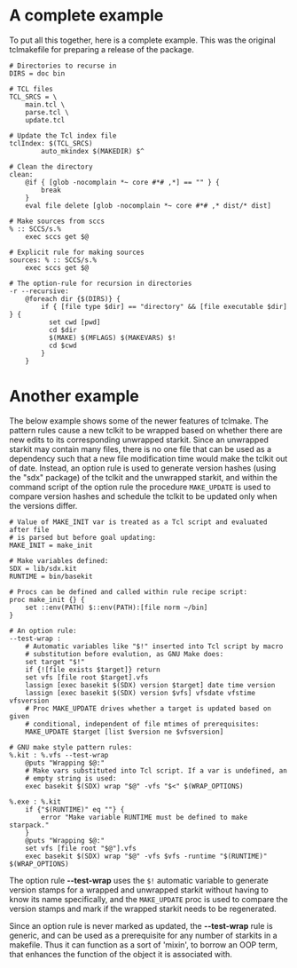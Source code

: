 # A complete example

To put all this together, here is a complete example.  This was the original tclmakefile for preparing a release of the package.

    # Directories to recurse in
    DIRS = doc bin
    
    # TCL files
    TCL_SRCS = \
    	main.tcl \
    	parse.tcl \
    	update.tcl
    
    # Update the Tcl index file
    tclIndex: $(TCL_SRCS)
            auto_mkindex $(MAKEDIR) $^
    
    # Clean the directory
    clean:
		@if { [glob -nocomplain *~ core #*# ,*] == "" } {
    	    break
    	}
    	eval file delete [glob -nocomplain *~ core #*# ,* dist/* dist]
    
    # Make sources from sccs
    % :: SCCS/s.%
    	exec sccs get $@
    
    # Explicit rule for making sources
    sources: % :: SCCS/s.%
    	exec sccs get $@
    
    # The option-rule for recursion in directories
    -r --recursive:
		@foreach dir {$(DIRS)} {
    	    if { [file type $dir] == "directory" && [file executable $dir] } {
    		  set cwd [pwd]
    		  cd $dir
    		  $(MAKE) $(MFLAGS) $(MAKEVARS) $!
    		  cd $cwd
    	    }
    	}

# Another example

The below example shows some of the newer features of tclmake.  The pattern rules cause a new tclkit to be wrapped based on whether there are new edits to its corresponding unwrapped starkit.  Since an unwrapped starkit may contain many files, there is no one file that can be used as a dependency such that a new file modification time would make the tclkit out of date.  Instead, an option rule is used to generate version hashes (using the "sdx" package) of the tclkit and the unwrapped starkit, and within the command script of the option rule the procedure `MAKE_UPDATE` is used to compare version hashes and schedule the tclkit to be updated only when the versions differ.

    # Value of MAKE_INIT var is treated as a Tcl script and evaluated after file
    # is parsed but before goal updating:
    MAKE_INIT = make_init
    
    # Make variables defined:
    SDX = lib/sdx.kit
    RUNTIME = bin/basekit
    
    # Procs can be defined and called within rule recipe script:
    proc make_init {} {
    	set ::env(PATH) $::env(PATH):[file norm ~/bin]
    }
    
    # An option rule:
    --test-wrap :
    	# Automatic variables like "$!" inserted into Tcl script by macro
    	# substitution before evalution, as GNU Make does:
    	set target "$!"
    	if {![file exists $target]} return
    	set vfs [file root $target].vfs
    	lassign [exec basekit $(SDX) version $target] date time version
    	lassign [exec basekit $(SDX) version $vfs] vfsdate vfstime vfsversion
    	# Proc MAKE_UPDATE drives whether a target is updated based on given
    	# conditional, independent of file mtimes of prerequisites:
    	MAKE_UPDATE $target [list $version ne $vfsversion]
    
    # GNU make style pattern rules:
    %.kit : %.vfs --test-wrap
    	@puts "Wrapping $@:"
    	# Make vars substituted into Tcl script. If a var is undefined, an
    	# empty string is used:
    	exec basekit $(SDX) wrap "$@" -vfs "$<" $(WRAP_OPTIONS)
    
    %.exe : %.kit
    	if {"$(RUNTIME)" eq ""} {
    		error "Make variable RUNTIME must be defined to make starpack."
    	}
    	@puts "Wrapping $@:"
    	set vfs [file root "$@"].vfs
    	exec basekit $(SDX) wrap "$@" -vfs $vfs -runtime "$(RUNTIME)" $(WRAP_OPTIONS)
    	
The option rule **--test-wrap** uses the `$!` automatic variable to generate version stamps for a wrapped and unwrapped starkit without having to know its name specifically, and the `MAKE_UPDATE` proc is used to compare the version stamps and mark if the wrapped starkit needs to be regenerated.

Since an option rule is never marked as updated, the **--test-wrap** rule is 
generic, and can be used as a prerequisite for any number of starkits in a 
makefile.  Thus it can function as a sort of 'mixin', to borrow an OOP term, 
that enhances the function of the object it is associated with.